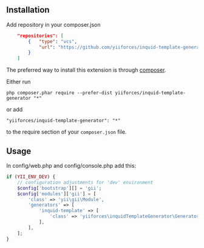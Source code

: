 Installation
------------
Add repository in your composer.json

```json
    "repositories": [
        {   "type": "vcs",
            "url": "https://github.com/yiiforces/inquid-template-generator"
        }
    ]
```

The preferred way to install this extension is through [composer](http://getcomposer.org/download/).

Either run

```
php composer.phar require --prefer-dist yiiforces/inquid-template-generator "*"
```

or add

```
"yiiforces/inquid-template-generator": "*"
```

to the require section of your `composer.json` file.


Usage
-----
In config/web.php and config/console.php add this:
```php
if (YII_ENV_DEV) {
    // configuration adjustments for 'dev' environment
    $config['bootstrap'][] = 'gii';
    $config['modules']['gii'] = [
        'class' => 'yii\gii\Module',
        'generators' => [
            'inquid-template' => [
                'class' => 'yiiforces\inquidTemplateGenerator\Generator'
            ],
        ],
    ];
}

```

